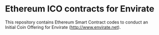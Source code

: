 # Ethereum ICO contracts for Envirate

This repository contains Ethereum Smart Contract codes to conduct an Initial Coin Offering for Envirate (http://www.envirate.net).
